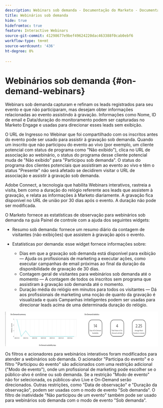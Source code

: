 ```yaml
---
description: Webinars sob demanda - Documentação do Marketo - Documentação do produto
title: Webinários sob demanda
hide: true
hidefromtoc: true
feature: Interactive Webinars
source-git-commit: 41298677e9bef49624220dac463388f0cab0ebf6
workflow-type: tm+mt
source-wordcount: '436'
ht-degree: 0%

---
```


# Webinários sob demanda {#on-demand-webinars}

Webinars sob demanda capturam e refinam os leads registrados para seu evento e que não participaram, mas desejam obter informações relacionadas ao evento assistindo à gravação. Informações como Nome, ID de email e Data/duração do monitoramento podem ser capturadas no Marketo Engage e usadas para direcionar esses leads sem exibição.

O URL de Ingresso no Webinar que foi compartilhado com os inscritos antes do evento pode ser usado para assistir à gravação sob demanda. Quando um inscrito que não participou do evento ao vivo (por exemplo, um cliente potencial com status de programa como &quot;Não exibido&quot;), clica no URL de associação ao webinário, o status do programa desse cliente potencial muda de &quot;Não exibido&quot; para &quot;Participou sob demanda&quot;. O status do programa dos clientes potenciais que assistiram ao evento ao vivo e têm o status &quot;Presente&quot; não será afetado se decidirem visitar o URL de associação e assistir à gravação sob demanda.

Adobe Connect, a tecnologia que habilita Webinars interativos, rastreia a visita, bem como a duração do relógio referente aos leads que assistem à gravação, e relata as informações à Marketo diariamente. A gravação fica disponível no URL de união por 30 dias após o evento. A duração não pode ser modificada.

O Marketo fornece as estatísticas de observação para webinários sob demanda na guia Painel de controle com a ajuda dos seguintes widgets:

* Resumo sob demanda: fornece um resumo diário da contagem de visitantes (não exibições) que assistem à gravação após o evento.

* Estatísticas por demanda: esse widget fornece informações sobre:
   * Dias em que a gravação sob demanda está disponível para exibição — Ajuda os profissionais de marketing a executar ações, como executar campanhas de email próximas ao final da duração da disponibilidade de gravação de 30 dias.
   * Contagem geral de visitantes para webinários sob demanda até o momento — A contagem de todos os inscritos sem programa que assistiram à gravação sob demanda até o momento.
   * Duração média do relógio em minutos para todos os visitantes — Dá aos profissionais de marketing uma noção de quanto da gravação é visualizada e quais Campanhas inteligentes podem ser usadas para direcionar leads acima de uma determinada duração do relógio.

![](assets/on-demand-webinars-1.png)

Os filtros e acionadores para webinários interativos foram modificados para atender a webinários sob demanda. O acionador &quot;Participa do evento&quot; e o filtro &quot;Participou do evento&quot; são adicionados com uma restrição adicional (&quot;Modo de evento&quot;), onde um profissional de marketing pode escolher se o público-alvo é online ou sob demanda. Se a restrição &quot;Modo de evento&quot; não for selecionada, os públicos-alvo Live e On-Demand serão direcionados. Outras restrições, como &quot;Data de observação&quot; e &quot;Duração da observação&quot;, podem ser usadas com o modo de evento &quot;Sob demanda&quot;. O filtro de inatividade &quot;Não participou de um evento&quot; também pode ser usado para webinários sob demanda com o modo de evento &quot;Sob demanda&quot;.
